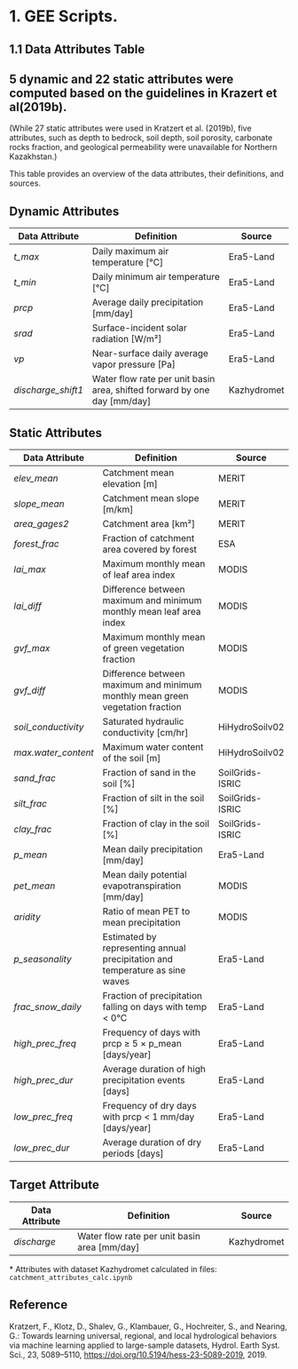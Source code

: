 # 1. GEE Scripts.

## 1.1 Data Attributes Table
## 5 dynamic and 22 static attributes were computed based on the guidelines in Krazert et al(2019b). 
(While 27 static attributes were used in Kratzert et al. (2019b), five attributes, such as depth to bedrock, soil depth,
soil porosity, carbonate rocks fraction, and geological permeability were unavailable for Northern Kazakhstan.)

This table provides an overview of the data attributes, their definitions, and sources.

## Dynamic Attributes

| Data Attribute        | Definition                                              | Source       |
|----------------------|------------------------------------------------------|-------------|
| *t_max*            | Daily maximum air temperature [°C]                    | Era5-Land   |
| *t_min*            | Daily minimum air temperature [°C]                    | Era5-Land   |
| *prcp*             | Average daily precipitation [mm/day]                   | Era5-Land   |
| *srad*             | Surface-incident solar radiation [W/m²]                | Era5-Land   |
| *vp*               | Near-surface daily average vapor pressure [Pa]         | Era5-Land   |
| *discharge_shift1* | Water flow rate per unit basin area, shifted forward by one day [mm/day] | Kazhydromet |

## Static Attributes

| Data Attribute        | Definition                                              | Source       |
|----------------------|------------------------------------------------------|-------------|
| *elev_mean*        | Catchment mean elevation [m]                          | MERIT       |
| *slope_mean*       | Catchment mean slope [m/km]                           | MERIT       |
| *area_gages2*      | Catchment area [km²]                                  | MERIT       |
| *forest_frac*      | Fraction of catchment area covered by forest          | ESA         |
| *lai_max*         | Maximum monthly mean of leaf area index                | MODIS       |
| *lai_diff*        | Difference between maximum and minimum monthly mean leaf area index | MODIS       |
| *gvf_max*         | Maximum monthly mean of green vegetation fraction      | MODIS       |
| *gvf_diff*        | Difference between maximum and minimum monthly mean green vegetation fraction | MODIS       |
| *soil_conductivity* | Saturated hydraulic conductivity [cm/hr]              | HiHydroSoilv02 |
| *max.water_content* | Maximum water content of the soil [m]                 | HiHydroSoilv02 |
| *sand_frac*       | Fraction of sand in the soil [%]                        | SoilGrids-ISRIC |
| *silt_frac*       | Fraction of silt in the soil [%]                        | SoilGrids-ISRIC |
| *clay_frac*       | Fraction of clay in the soil [%]                        | SoilGrids-ISRIC |
| *p_mean*          | Mean daily precipitation [mm/day]                       | Era5-Land   |
| *pet_mean*        | Mean daily potential evapotranspiration [mm/day]        | MODIS       |
| *aridity*         | Ratio of mean PET to mean precipitation                 | MODIS       |
| *p_seasonality*   | Estimated by representing annual precipitation and temperature as sine waves | Era5-Land   |
| *frac_snow_daily* | Fraction of precipitation falling on days with temp < 0°C | Era5-Land   |
| *high_prec_freq*  | Frequency of days with prcp ≥ 5 × p_mean [days/year]   | Era5-Land   |
| *high_prec_dur*   | Average duration of high precipitation events [days]    | Era5-Land   |
| *low_prec_freq*   | Frequency of dry days with prcp < 1 mm/day [days/year]  | Era5-Land   |
| *low_prec_dur*    | Average duration of dry periods [days]                  | Era5-Land   |

## Target Attribute

| Data Attribute  | Definition                                      | Source       |
|----------------|----------------------------------------------|-------------|
| *discharge*   | Water flow rate per unit basin area [mm/day] | Kazhydromet |


\* Attributes with dataset Kazhydromet calculated in files: `catchment_attributes_calc.ipynb`

## Reference

Kratzert, F., Klotz, D., Shalev, G., Klambauer, G., Hochreiter, S., and Nearing, G.: Towards learning universal, regional, and local hydrological behaviors via machine learning applied to large-sample datasets, Hydrol. Earth Syst. Sci., 23, 5089–5110, https://doi.org/10.5194/hess-23-5089-2019, 2019.

